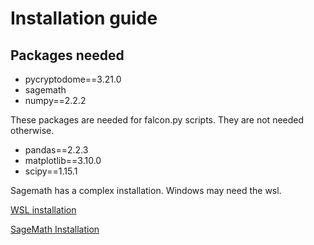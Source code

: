 
# Installation guide

## Packages needed

- pycryptodome==3.21.0
- sagemath
- numpy==2.2.2

These packages are needed for falcon.py scripts. They are
not needed otherwise.

- pandas==2.2.3
- matplotlib==3.10.0
- scipy==1.15.1

Sagemath has a complex installation.
Windows may need the wsl.

[WSL installation](https://learn.microsoft.com/en-us/windows/wsl/install)

[SageMath Installation](https://doc.sagemath.org/html/en/installation/)
